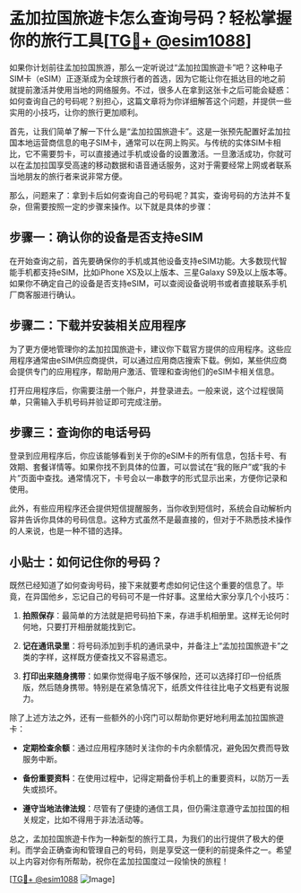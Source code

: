 # 孟加拉国旅遊卡怎么查询号码？轻松掌握你的旅行工具[[TG💪+ @esim1088](https://t.me/s/esim1088)]

如果你计划前往孟加拉国旅游，那么一定听说过“孟加拉国旅遊卡”吧？这种电子SIM卡（eSIM）正逐渐成为全球旅行者的首选，因为它能让你在抵达目的地之前就提前激活并使用当地的网络服务。不过，很多人在拿到这张卡之后可能会疑惑：如何查询自己的号码呢？别担心，这篇文章将为你详细解答这个问题，并提供一些实用的小技巧，让你的旅行更加顺利。

首先，让我们简单了解一下什么是“孟加拉国旅遊卡”。这是一张预先配置好孟加拉国本地运营商信息的电子SIM卡，通常可以在网上购买。与传统的实体SIM卡相比，它不需要剪卡，可以直接通过手机或设备的设置激活。一旦激活成功，你就可以在孟加拉国享受高速的移动数据和语音通话服务，这对于需要经常上网或者联系当地朋友的旅行者来说非常方便。

那么，问题来了：拿到卡后如何查询自己的号码呢？其实，查询号码的方法并不复杂，但需要按照一定的步骤来操作。以下就是具体的步骤：

## 步骤一：确认你的设备是否支持eSIM

在开始查询之前，首先要确保你的手机或其他设备支持eSIM功能。大多数现代智能手机都支持eSIM，比如iPhone XS及以上版本、三星Galaxy S9及以上版本等。如果你不确定自己的设备是否支持eSIM，可以查阅设备说明书或者直接联系手机厂商客服进行确认。

## 步骤二：下载并安装相关应用程序

为了更方便地管理你的孟加拉国旅遊卡，建议你下载官方提供的应用程序。这些应用程序通常由eSIM供应商提供，可以通过应用商店搜索下载。例如，某些供应商会提供专门的应用程序，帮助用户激活、管理和查询他们的eSIM卡相关信息。

打开应用程序后，你需要注册一个账户，并登录进去。一般来说，这个过程很简单，只需输入手机号码并验证即可完成注册。

## 步骤三：查询你的电话号码

登录到应用程序后，你应该能够看到关于你的eSIM卡的所有信息，包括卡号、有效期、套餐详情等。如果你找不到具体的位置，可以尝试在“我的账户”或“我的卡片”页面中查找。通常情况下，卡号会以一串数字的形式显示出来，方便你记录和使用。

此外，有些应用程序还会提供短信提醒服务，当你收到短信时，系统会自动解析内容并告诉你具体的号码信息。这种方式虽然不是最直接的，但对于不熟悉技术操作的人来说，也是一种不错的选择。

## 小贴士：如何记住你的号码？

既然已经知道了如何查询号码，接下来就要考虑如何记住这个重要的信息了。毕竟，在异国他乡，忘记自己的号码可不是一件好事。这里给大家分享几个小技巧：

1. **拍照保存**：最简单的方法就是把号码拍下来，存进手机相册里。这样无论何时何地，只要打开相册就能找到它。
   
2. **记在通讯录里**：将号码添加到手机的通讯录中，并备注上“孟加拉国旅遊卡”之类的字样，这样既方便查找又不容易遗忘。

3. **打印出来随身携带**：如果你觉得电子版不够保险，还可以选择打印一份纸质版，然后随身携带。特别是在紧急情况下，纸质文件往往比电子文档更有说服力。

除了上述方法之外，还有一些额外的小窍门可以帮助你更好地利用孟加拉国旅遊卡：

- **定期检查余额**：通过应用程序随时关注你的卡内余额情况，避免因欠费而导致服务中断。
  
- **备份重要资料**：在使用过程中，记得定期备份手机上的重要资料，以防万一丢失或损坏。
  
- **遵守当地法律法规**：尽管有了便捷的通信工具，但仍需注意遵守孟加拉国的相关规定，比如不得用于非法活动等。

总之，孟加拉国旅遊卡作为一种新型的旅行工具，为我们的出行提供了极大的便利。而学会正确查询和管理自己的号码，则是享受这一便利的前提条件之一。希望以上内容对你有所帮助，祝你在孟加拉国度过一段愉快的旅程！

[[TG💪+ @esim1088](https://t.me/s/esim1088) ![Image](https://i.postimg.cc/4NQfJmqS/Snipaste-2025-05-13-00-14-12.png)]